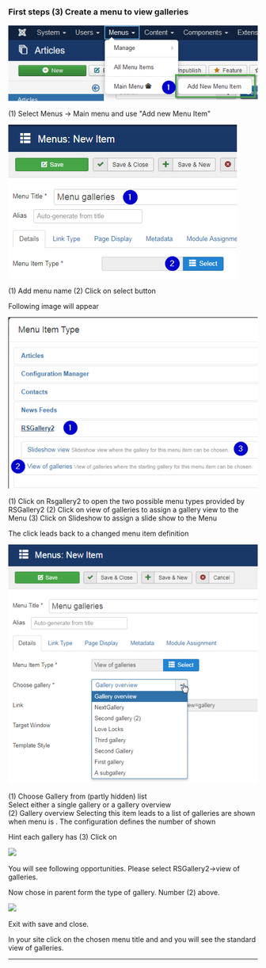 ### First steps (3) Create a menu to view galleries

 ![Control base buttons. galleries marked](https://github.com/RSGallery2/RSGallery2_Project/blob/master/Documentation/Images/menu.add4Gallery.png?raw=true)

 (1) Select Menus -> Main menu and use "Add new Menu Item"

 ![Control base buttons. galleries marked](https://github.com/RSGallery2/RSGallery2_Project/blob/master/Documentation/Images/menu.add4Gallery.SelectType.01.png?raw=true)

 (1) Add menu name
 (2) Click on select button

Following image will appear

![Control base buttons. galleries marked](https://github.com/RSGallery2/RSGallery2_Project/blob/master/Documentation/Images/menu.add4Gallery.SelectType.02.png?raw=true)

(1) Click on Rsgallery2 to open the two possible menu types provided by RSGallery2
(2) Click on view of galleries to assign a gallery view to the Menu
(3) Click on Slideshow to assign a slide show to the Menu

The click leads back to a changed menu item definition

![Control base buttons. galleries marked](https://github.com/RSGallery2/RSGallery2_Project/blob/master/Documentation/Images/menu.add4Gallery.SelectGallery.png?raw=true)

(1) Choose Gallery from (partly hidden) list
<br>Select either a single gallery or a gallery overview <br>
(2) Gallery overview
Selecting this item leads to a list of galleries are shown when menu is . The configuration defines the number of shown 

Hint each gallery has
(3) Click on






![](images/documentation/Menu4GalleryData.png)

You will see following opportunities. Please select RSGallery2->view of galleries.

Now chose in parent form the type of gallery. Number (2) above.

![](images/documentation/Menu4GallerySelection.png)

Exit with save and close.

In your site click on the chosen menu title and and you will see the standard view of galleries.

---
